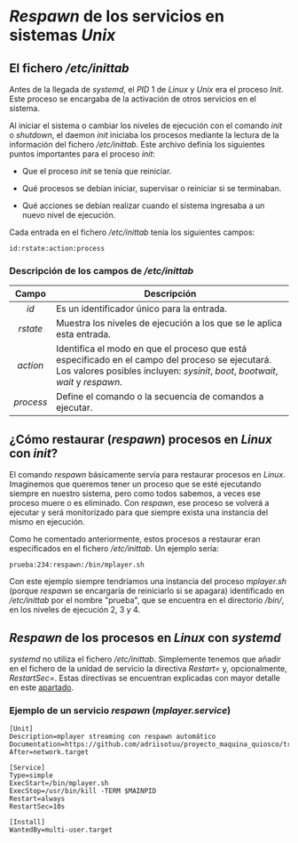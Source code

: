 
# _Respawn_ de los servicios en sistemas _Unix_

## El fichero _/etc/inittab_

Antes de la llegada de _systemd_, el _PID_ 1 de _Linux_ y _Unix_ era el proceso _Init_. Este proceso se encargaba de la activación de otros servicios en el sistema.

Al iniciar el sistema o cambiar los niveles de ejecución con el comando _init_ o _shutdown_, el daemon _init_ iniciaba los procesos mediante la lectura de la información del fichero _/etc/inittab_. Este archivo definía los siguientes puntos importantes para el proceso _init_:

* Que el proceso _init_ se tenía que reiniciar.

* Qué procesos se debían iniciar, supervisar o reiniciar si se terminaban.

* Qué acciones se debían realizar cuando el sistema ingresaba a un nuevo nivel de ejecución.

Cada entrada en el fichero _/etc/inittab_ tenía los siguientes campos:

`id:rstate:action:process`


### Descripción de los campos de _/etc/inittab_

| Campo | Descripción |
| :---: | ----------- |
| _id_ | Es un identificador único para la entrada. |
| _rstate_ | Muestra los niveles de ejecución a los que se le aplica esta entrada. |
| _action_ | Identifica el modo en que el proceso que está especificado en el campo del proceso se ejecutará. Los valores posibles incluyen: _sysinit_, _boot_, _bootwait_, _wait_ y _respawn_. |
| _process_ | Define el comando o la secuencia de comandos a ejecutar. |


## ¿Cómo restaurar (_respawn_) procesos en _Linux_ con _init_?

El comando _respawn_ básicamente servía para restaurar procesos en _Linux_. Imaginemos que queremos tener un proceso que se esté ejecutando siempre en nuestro sistema, pero como todos sabemos, a veces ese proceso muere o es eliminado. Con _respawn_, ese proceso se volverá a ejecutar y será monitorizado para que siempre exista una instancia del mismo en ejecución.

Como he comentado anteriormente, estos procesos a restaurar eran especificados en el fichero _/etc/inittab_. Un ejemplo sería:

`prueba:234:respawn:/bin/mplayer.sh`

Con este ejemplo siempre tendríamos una instancia del proceso _mplayer.sh_ (porque _respawn_ se encargaría de reiniciarlo si se apagara) identificado en _/etc/inittab_ por el nombre "prueba", que se encuentra en el directorio _/bin/_, en los niveles de ejecución 2, 3 y 4.


## _Respawn_ de los procesos en _Linux_ con _systemd_

_systemd_ no utiliza el fichero _/etc/inittab_. Simplemente tenemos que añadir en el fichero de la unidad de servicio la directiva _Restart=_ y, opcionalmente, _RestartSec=_. Estas directivas se encuentran explicadas con mayor detalle en este [apartado](https://github.com/adriisotuu/proyecto_maquina_quiosco/blob/master/Documentacion/secciones_unidades.md#la-sección-service).


### Ejemplo de un servicio _respawn_ (_mplayer.service_)

```
[Unit]
Description=mplayer streaming con respawn automático
Documentation=https://github.com/adriisotuu/proyecto_maquina_quiosco/tree/master/Documentacion
After=network.target

[Service]
Type=simple
ExecStart=/bin/mplayer.sh
ExecStop=/usr/bin/kill -TERM $MAINPID
Restart=always
RestartSec=10s

[Install]
WantedBy=multi-user.target
```

